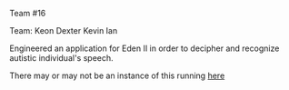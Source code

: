 Team #16

Team:
Keon
Dexter
Kevin
Ian

Engineered an application for Eden II in order to decipher and recognize autistic individual's speech.

There may or may not be an instance of this running [here](http://ec2-54-165-13-70.compute-1.amazonaws.com:3000/)